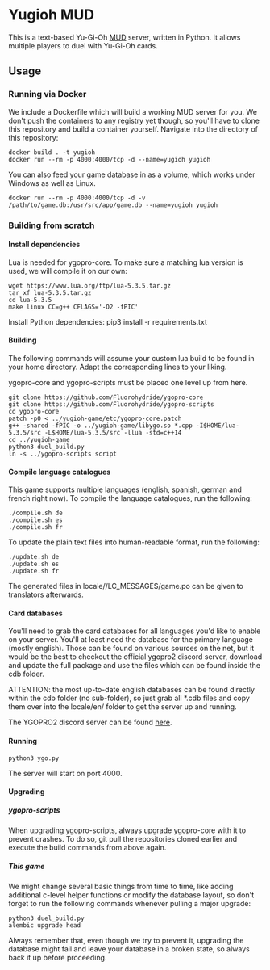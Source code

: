 # Yugioh MUD

This is a text-based Yu-Gi-Oh [MUD](https://en.wikipedia.org/wiki/MUD) server, written in Python.
It allows multiple players to duel with Yu-Gi-Oh cards.

## Usage

### Running via Docker

We include a Dockerfile which will build a working MUD server for you. We don't push the containers to any registry yet though, so you'll have to clone this repository and build a container yourself. Navigate into the directory of this repository:

    docker build . -t yugioh
    docker run --rm -p 4000:4000/tcp -d --name=yugioh yugioh
    
You can also feed your game database in as a volume, which works under Windows as well as Linux.

    docker run --rm -p 4000:4000/tcp -d -v /path/to/game.db:/usr/src/app/game.db --name=yugioh yugioh

### Building from scratch

#### Install dependencies
Lua is needed for ygopro-core. To make sure a matching lua version is used, we will compile it on our own:

    wget https://www.lua.org/ftp/lua-5.3.5.tar.gz
    tar xf lua-5.3.5.tar.gz
    cd lua-5.3.5
    make linux CC=g++ CFLAGS='-O2 -fPIC'

Install Python dependencies:
    pip3 install -r requirements.txt

#### Building

The following commands will assume your custom lua build to be found in your home directory. Adapt the corresponding lines to your liking.

ygopro-core and ygopro-scripts must be placed one level up from here.

```
git clone https://github.com/Fluorohydride/ygopro-core
git clone https://github.com/Fluorohydride/ygopro-scripts
cd ygopro-core
patch -p0 < ../yugioh-game/etc/ygopro-core.patch
g++ -shared -fPIC -o ../yugioh-game/libygo.so *.cpp -I$HOME/lua-5.3.5/src -L$HOME/lua-5.3.5/src -llua -std=c++14
cd ../yugioh-game
python3 duel_build.py
ln -s ../ygopro-scripts script
```

#### Compile language catalogues
This game supports multiple languages (english, spanish, german and french right now).
To compile the language catalogues, run the following:
```
./compile.sh de
./compile.sh es
./compile.sh fr
```

To update the plain text files into human-readable format, run the following:
```
./update.sh de
./update.sh es
./update.sh fr
```
The generated files in locale/<language code>/LC_MESSAGES/game.po can be given to translators afterwards.

#### Card databases

You'll need to grab the card databases for all languages you'd like to enable on your server. You'll at least need the database for the primary language (mostly english).
Those can be found on various sources on the net, but it would be the best to checkout the official ygopro2 discord server, download and update the full package and use the files which can be found inside the cdb folder.

ATTENTION: the most up-to-date english databases can be found directly within the cdb folder (no sub-folder), so just grab all *.cdb files and copy them over into the locale/en/ folder to get the server up and running.

The YGOPRO2 discord server can be found [here](https://discordapp.com/invite/8S5KcMJ).

#### Running
```
python3 ygo.py
```
The server will start on port 4000.

#### Upgrading

##### ygopro-scripts

When upgrading ygopro-scripts, always upgrade ygopro-core with it to prevent crashes. To do so, git pull the repositories cloned earlier and execute the build commands from above again.

##### This game

We might change several basic things from time to time, like adding additional c-level helper functions or modify the database layout, so don't forget to run the following commands whenever pulling a major upgrade:
```
python3 duel_build.py
alembic upgrade head
```
Always remember that, even though we try to prevent it, upgrading the database might fail and leave your database in a broken state, so always back it up before proceeding.
